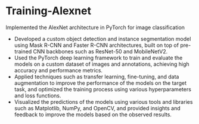 # Training-Alexnet
Implemented the AlexNet architecture in PyTorch for image classification

- Developed a custom object detection and instance segmentation model using Mask R-CNN and Faster R-CNN architectures, built on top of pre-trained CNN backbones such as ResNet-50 and MobileNetV2.
- Used the PyTorch deep learning framework to train and evaluate the models on a custom dataset of images and annotations, achieving high accuracy and performance metrics.
- Applied techniques such as transfer learning, fine-tuning, and data augmentation to improve the performance of the models on the target task, and optimized the training process using various hyperparameters and loss functions.
- Visualized the predictions of the models using various tools and libraries such as Matplotlib, NumPy, and OpenCV, and provided insights and feedback to improve the models based on the observed results.
